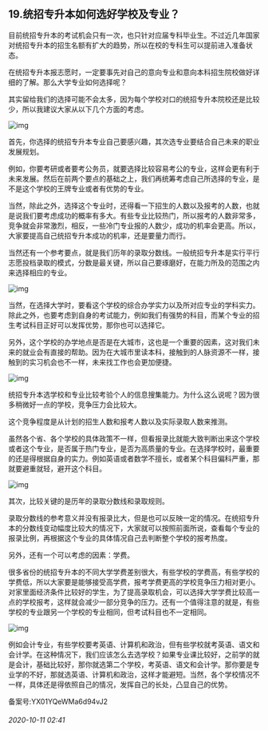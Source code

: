 ## 19.统招专升本如何选好学校及专业？
目前统招专升本的考试机会只有一次，也只针对应届专科毕业生。不过近几年国家对统招专升本的招生名额有扩大的趋势，所以在校的专科生可以提前进入准备状态。


在统招专升本报志愿时，一定要事先对自己的意向专业和意向本科招生院校做好详细的了解。那么大学专业如何选择呢？


其实留给我们的选择可能不会太多，因为每个学校对口的统招专升本院校还是比较少，所以我建议大家从以下几个方面的考虑。


![img](https://pic2.zhimg.com/v2-fce8f5693342b58cb9479bebca44d266.webp)

首先，你选择的统招专升本专业自己要感兴趣，其次选专业要结合自己未来的职业发展规划。


例如，你要考研或者要考公务员，就要选择比较容易考公的专业，这样会更有利于未来发展。然后在前两个要点的基础之上，我们再统筹考虑自己所选择的专业，是不是这个学校的王牌专业或者有优势的专业。


当然，除此之外，选择这个专业时，还得看一下招生的人数以及报考的人数，也就是说我们要考虑成功的概率有多大。有些专业比较热门，所以报考的人数非常多，竞争就会非常激烈，相反，一些冷门专业报的人数少，成功的机率会更高。所以，大家要提高自己统招专升本成功的机率，还是要量力而行。


当然还有一个参考要点，就是我们历年的录取分数线。一般统招专升本是实行平行志愿投档录取的模式，分数是最关键，所以自己要琢磨好，在能力所及的范围之内来选择相应的专业。


![img](https://pic4.zhimg.com/v2-19b69ca050bcea3a6a0d07e7ca33f533.webp)

当然，在选择大学时，要看这个学校的综合办学实力以及所对应专业的学科实力。除此之外，也要考虑到自身的考试能力，例如我们有强势的科目，而某个专业的招生考试科目正好可以发挥优势，那你也可以选择它。


另外，这个学校的办学地点是否是在大城市，这也是一个重要的因素，这对我们未来的就业会有直接的帮助。因为在大城市里读本科，接触到的人脉资源不一样，接触到的实习机会也不一样，未来找工作也会更加便捷。


![img](https://pic3.zhimg.com/v2-6977ec8489b7d7da7d482c097171ceb5.webp)

统招专升本选学校和专业比较考验个人的信息搜集能力。为什么这么说呢？因为很多稍微好一点的学校，竞争压力会比较大。


这个竞争程度是从计划的招生人数和报考人数以及实际录取人数来推测。


虽然各个省、各个学校的具体政策不一样，但看报录比就能大致判断出来这个学校或者这个专业，是否属于热门专业，是否为高质量的专业。在选择学校时，最重要的还是得根据自身的实力。例如英语或者数学不擅长，或者某个科目偏科严重，那就要避重就轻，避开这个科目。


![img](https://pic2.zhimg.com/v2-ab97e31bfdbab8d34e141a5e4b53c49a.webp)

其次，比较关键的是历年的录取分数线和录取规则。


录取分数线的参考意义并没有报录比大，但是也可以反映一定的情况。在统招专升本的分数线变动幅度比较大的情况下，大家就可以按照前面所说，查看每个专业的报录比例，再根据这个专业的具体情况自己去判断整个学校的报考热度。


另外，还有一个可以考虑的因素：学费。


很多省份的统招专升本的不同大学学费差别很大，有些学校的学费高，有些学校的学费低，所以大家要是能够接受高学费，报考学费更高的学校竞争压力相对更小。对家里面经济条件比较好的学生，为了提高录取机会，可以选择大学学费比较高一点的学校报考，这样就会减少一部分竞争的压力。还有一个值得注意的就是，有些学校的专业跟另一个学校的专业相同，但考试科目也不一定相同。


![img](https://pic1.zhimg.com/v2-dd3f7f9e0283e153a324bb31fa3b3b12.webp)

例如会计专业，有些学校要考英语、计算机和政治，但有些学校就考英语、语文和会计学。在这种情况下，我们应该怎么去选学校？如果专业课比较好，之前学的就是会计，基础比较好，那你就选第二个学校，考英语、语文和会计学。那你要是专业学的不好，那就选英语、计算机和政治，这样才能避短。当然，各个学校情况不一样，具体还是得依照自己的情况，发挥自己的长处，凸显自己的优势。


备案号:YX01YQeWMa6d94vJ2


###### 2020-10-11 02:41
